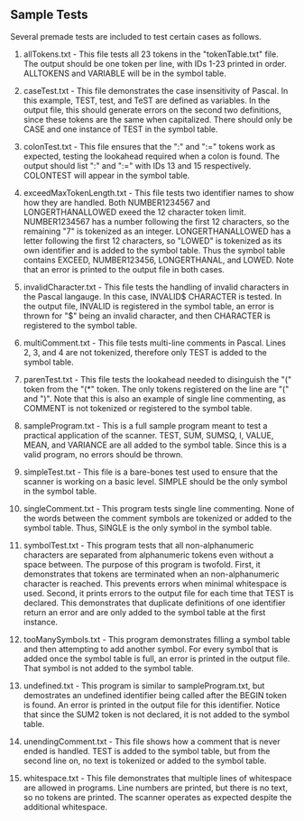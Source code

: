 

## Sample Tests
Several premade tests are included to test certain cases as follows.

1. allTokens.txt - This file tests all 23 tokens in the "tokenTable.txt" file. The output should be 
    one token per line, with IDs 1-23 printed in order. ALLTOKENS and VARIABLE will be in the 
    symbol table.

2. caseTest.txt - This file demonstrates the case insensitivity of Pascal. In this example, TEST, test, 
    and TeST are defined as variables. In the output file, this should generate errors on the second 
    two definitions, since these tokens are the same when capitalized. There should only be CASE and 
    one instance of TEST in the symbol table.

4. colonTest.txt - This file ensures that the ":" and ":=" tokens work as expected, testing the lookahead 
    required when a colon is found. The output should list ":" and ":=" with IDs 13 and 15 respectively. 
    COLONTEST will appear in the symbol table.

5. exceedMaxTokenLength.txt - This file tests two identifier names to show how they are handled. Both 
    NUMBER1234567 and LONGERTHANALLOWED exeed the 12 character token limit. NUMBER1234567 has a number 
    following the first 12 characters, so the remaining "7" is tokenized as an integer. 
    LONGERTHANALLOWED has a letter following the first 12 characters, so "LOWED" is tokenized as its 
    own identifier and is added to the symbol table. Thus the symbol table contains EXCEED, 
    NUMBER123456, LONGERTHANAL, and LOWED. Note that an error is printed to the output file in 
    both cases.

6. invalidCharacter.txt - This file tests the handling of invalid characters in the Pascal langauge. In this
    case, INVALID$ CHARACTER is tested. In the output file, INVALID is registered in the symbol table, 
    an error is thrown for "$" being an invalid character, and then CHARACTER is registered to the 
    symbol table. 

7. multiComment.txt - This file tests multi-line comments in Pascal. Lines 2, 3, and 4 are not tokenized,
    therefore only TEST is added to the symbol table. 

8. parenTest.txt - This file tests the lookahead needed to disinguish the "(" token from the "(*" token. 
    The only tokens registered on the line are "(" and ")". Note that this is also an example of single 
    line commenting, as COMMENT is not tokenized or registered to the symbol table. 

9. sampleProgram.txt - This is a full sample program meant to test a practical application of the scanner. 
    TEST, SUM, SUMSQ, I, VALUE, MEAN, and VARIANCE are all added to the symbol table. Since this is a valid 
    program, no errors should be thrown. 

10. simpleTest.txt - This file is a bare-bones test used to ensure that the scanner is working on a basic level.
    SIMPLE should be the only symbol in the symbol table. 

11. singleComment.txt - This program tests single line commenting. None of the words between the comment symbols
    are tokenized or added to the symbol table. Thus, SINGLE is the only symbol in the symbol table. 

12. symbolTest.txt - This program tests that all non-alphanumeric characters are separated from alphanumeric tokens 
    even without a space between. The purpose of this program is twofold. First, it demonstrates that tokens 
    are terminated when an non-alphanumeric character is reached. This prevents errors when minimal whitespace 
    is used. Second, it prints errors to the output file for each time that TEST is declared. This demonstrates 
    that duplicate definitions of one identifier return an error and are only added to the symbol table at 
    the first instance.

13. tooManySymbols.txt - This program demonstrates filling a symbol table and then attempting to add another symbol. 
    For every symbol that is added once the symbol table is full, an error is printed in the output file. That 
    symbol is not added to the symbol table. 

14. undefined.txt - This program is similar to sampleProgram.txt, but demostrates an undefined identifier being 
    called after the BEGIN token is found. An error is printed in the output file for this identifier.
    Notice that since the SUM2 token is not declared, it is not added to the symbol table. 

15. unendingComment.txt - This file shows how a comment that is never ended is handled. TEST is added to the symbol
    table, but from the second line on, no text is tokenized or added to the symbol table.

16. whitespace.txt - This file demonstrates that multiple lines of whitespace are allowed in programs. Line numbers 
    are printed, but there is no text, so no tokens are printed. The scanner operates as expected despite the 
    additional whitespace. 
